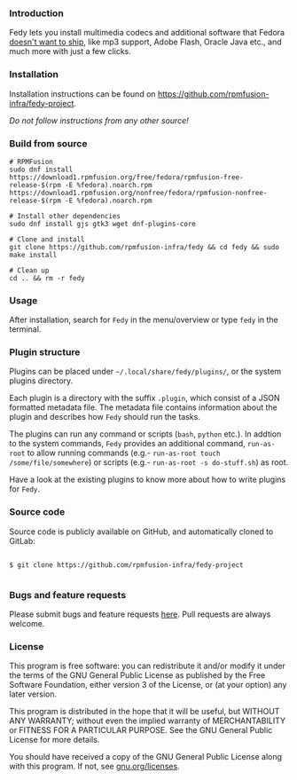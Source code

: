 ### Introduction

Fedy lets you install multimedia codecs and additional software that Fedora [doesn't want to ship](http://fedoraproject.org/wiki/Forbidden_items?rd=ForbiddenItems), like mp3 support, Adobe Flash, Oracle Java etc., and much more with just a few clicks.

### Installation

Installation instructions can be found on https://github.com/rpmfusion-infra/fedy-project.

_Do not follow instructions from any other source!_

### Build from source

```
# RPMFusion
sudo dnf install https://download1.rpmfusion.org/free/fedora/rpmfusion-free-release-$(rpm -E %fedora).noarch.rpm https://download1.rpmfusion.org/nonfree/fedora/rpmfusion-nonfree-release-$(rpm -E %fedora).noarch.rpm

# Install other dependencies
sudo dnf install gjs gtk3 wget dnf-plugins-core

# Clone and install
git clone https://github.com/rpmfusion-infra/fedy && cd fedy && sudo make install

# Clean up
cd .. && rm -r fedy
```

### Usage

After installation, search for `Fedy` in the menu/overview or type `fedy` in the terminal.

### Plugin structure

Plugins can be placed under `~/.local/share/fedy/plugins/`, or the system plugins directory.

Each plugin is a directory with the suffix `.plugin`, which consist of a JSON formatted metadata file. The metadata file contains information about the plugin and describes how `Fedy` should run the tasks.

The plugins can run any command or scripts (`bash`, `python` etc.). In addtion to the system commands, `Fedy` provides an additional command, `run-as-root` to allow running commands (e.g.- `run-as-root touch /some/file/somewhere`) or scripts (e.g.- `run-as-root -s do-stuff.sh`) as root.

Have a look at the existing plugins to know more about how to write plugins for `Fedy`.

### Source code

Source code is publicly available on GitHub, and automatically cloned to GitLab:


```

$ git clone https://github.com/rpmfusion-infra/fedy-project


```

### Bugs and feature requests

Please submit bugs and feature requests [here][fedy/issues]. Pull requests are
always welcome.

[fedy/issues]: https://github.com/rpmfusion-infra/fedy-project/issues

### License

This program is free software: you can redistribute it and/or modify it under
the terms of the GNU General Public License as published by the Free Software
Foundation, either version 3 of the License, or (at your option) any later
version.

This program is distributed in the hope that it will be useful, but WITHOUT ANY
WARRANTY; without even the implied warranty of MERCHANTABILITY or FITNESS FOR A
PARTICULAR PURPOSE. See the GNU General Public License for more details.

You should have received a copy of the GNU General Public License along with
this program.  If not, see [gnu.org/licenses](http://www.gnu.org/licenses/).
